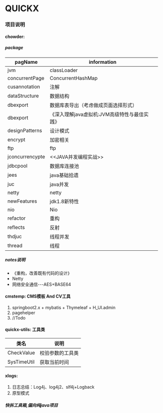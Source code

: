 # QUICKX

### 项目说明
#### chowder: 
##### package
pagName | information
-------| -----|
jvm|classLoader
concurrentPage| ConcurrentHashMap
cusannotation| 注解
dataStructure| 数据结构
dbexport | 数据库表导出（考虑做成页面选择形式）
dbexport | 《深入理解java虚拟机:JVM高级特性与最佳实践》
designPatterns| 设计模式
encrypt| 加密相关
ftp| ftp
jconcurrencypte | <<JAVA并发编程实战>>
jdbcpool | 数据库连接池
jees | java基础拾遗 
juc | java并发
netty | netty
newFeatures | jdk1.8新特性
nio | Nio
refactor | 重构
reflects | 反射
thdjuc | 线程并发
thread | 线程

##### notes说明
- 《重构，改善既有代码的设计》
- Netty
- 网络安全通信---AES+BASE64

#### cmstemp: CMS模板 And CV工具 
1. springboot2.x + mybatis + Thymeleaf + H_UI.admin 
2. pagehelper
3. //Todo 

 
#### quickx-utils: 工具类
类名 | 说明
-------| -----|
CheckValue| 校验参数的工具类
SysTimeUtil| 获取当前时间

#### xlogs:
1. 日志总结：Log4j、log4j2、slf4j+Logback
2. 原型模式


##### 快拆工具箱,偏向纯java项目